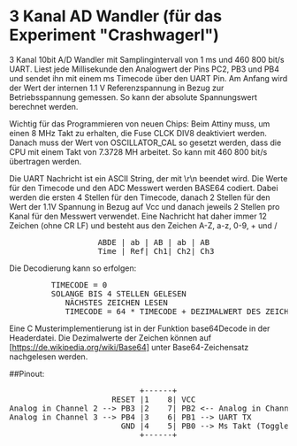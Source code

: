 # 3 Kanal AD Wandler (für das Experiment "Crashwagerl")

3 Kanal 10bit A/D Wandler mit Samplingintervall von 1 ms und 460 800 bit/s UART.
Liest jede Millisekunde den Analogwert der Pins PC2, PB3 und PB4 und sendet ihn mit einem 
ms Timecode über den UART Pin. Am Anfang wird der Wert der internen 1.1 V Referenzspannung
in Bezug zur Betriebsspannung gemessen. So kann der absolute Spannungswert berechnet werden.

Wichtig für das Programmieren von neuen Chips: Beim Attiny muss, um einen 8 MHz Takt zu 
erhalten, die Fuse CLCK DIV8 deaktiviert werden. Danach muss der Wert von OSCILLATOR_CAL 
so gesetzt werden, dass die CPU mit einem Takt von 7.3728 MH arbeitet. So kann mit 
460 800 bit/s übertragen werden.

Die UART Nachricht ist ein ASCII String, der mit \r\n beendet wird. Die Werte für den 
Timecode und den ADC Messwert werden BASE64 codiert. Dabei werden die ersten 4 Stellen
für den Timecode, danach 2 Stellen für den Wert der 1.1V Spannung in Bezug auf Vcc und danach 
jeweils 2 Stellen pro Kanal für den Messwert verwendet. Eine Nachricht hat daher
immer 12 Zeichen (ohne CR LF) und besteht aus den Zeichen A-Z, a-z, 0-9, + und /
<pre>
                   ABDE | ab | AB | ab | AB
                   Time | Ref| Ch1| Ch2| Ch3
</pre>
Die Decodierung kann so erfolgen:
<pre>
         TIMECODE = 0
         SOLANGE BIS 4 STELLEN GELESEN
            NÄCHSTES ZEICHEN LESEN
            TIMECODE = 64 * TIMECODE + DEZIMALWERT DES ZEICHENS
</pre>            
Eine C Musterimplementierung ist in der Funktion base64Decode in der Headerdatei.
Die Dezimalwerte der Zeichen können auf [https://de.wikipedia.org/wiki/Base64] unter
Base64-Zeichensatz nachgelesen werden.

##Pinout:
<pre>
                            +------+
                      RESET |1    8| VCC
Analog in Channel 2 --> PB3 |2    7| PB2 <-- Analog in Channel 1
Analog in Channel 3 --> PB4 |3    6| PB1 --> UART TX
                        GND |4    5| PB0 --> Ms Takt (Toggle nach jeder ms)
                            +------+
</pre>
